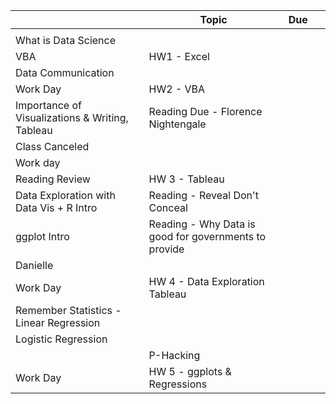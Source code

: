 &nbsp;|Topic|Due|&nbsp;|
---|---|---|---|
 ||| |
 |What is Data Science || |
 |VBA|HW1 - Excel| |
 |Data Communication|| |
 |Work Day|HW2 - VBA| |
 |Importance of Visualizations & Writing, Tableau|Reading Due - Florence Nightengale| |
 |Class Canceled || |
 |Work day|| |
 |Reading Review|HW 3 - Tableau| |
 |Data Exploration with Data Vis + R Intro|Reading - Reveal Don't Conceal| |
 |ggplot Intro|Reading - Why Data is good for governments to provide| |
 |Danielle|| |
 |Work Day|HW 4 - Data Exploration Tableau| |
 |Remember Statistics - Linear Regression|| |
 |Logistic Regression| |
 ||P-Hacking| |
 |Work Day|HW 5 - ggplots & Regressions| |
